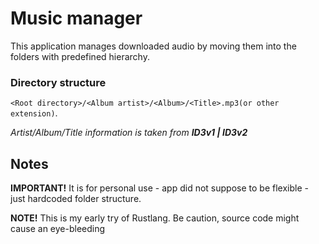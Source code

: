 # Music manager
This application manages downloaded audio by moving them into the folders with predefined hierarchy.

### Directory structure
`<Root directory>/<Album artist>/<Album>/<Title>.mp3(or other extension)`.

*Artist/Album/Title information is taken from __ID3v1 | ID3v2__*

## Notes

**IMPORTANT!** It is for personal use - app did not suppose to be flexible - just hardcoded folder structure.

**NOTE!** This is my early try of Rustlang. Be caution, source code might cause an eye-bleeding
